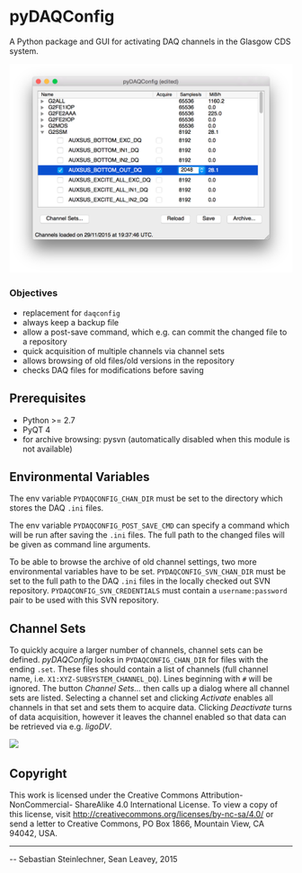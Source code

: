 pyDAQConfig
===========

A Python package and GUI for activating DAQ channels in the Glasgow CDS system.

<img src="./doc/mainwindow.png" width="700" />

### Objectives

- replacement for `daqconfig`
- always keep a backup file 
- allow a post-save command, which e.g. can commit the changed file to a repository
- quick acquisition of multiple channels via channel sets
- allows browsing of old files/old versions in the repository
- checks DAQ files for modifications before saving

Prerequisites
-------------

* Python >= 2.7
* PyQT 4
* for archive browsing: pysvn (automatically disabled when this module is not available)

Environmental Variables
-----------------------

The env variable `PYDAQCONFIG_CHAN_DIR` must be set to the directory which
stores the DAQ `.ini` files.

The env variable `PYDAQCONFIG_POST_SAVE_CMD` can specify a command which will be
run after saving the `.ini` files. The full path to the changed files will be
given as command line arguments.

To be able to browse the archive of old channel settings, two more environmental
variables have to be set. `PYDAQCONFIG_SVN_CHAN_DIR` must be set to the full
path to the DAQ `.ini` files in the locally checked out SVN repository.
`PYDAQCONFIG_SVN_CREDENTIALS` must contain a `username:password` pair to be
used with this SVN repository.

Channel Sets
------------

To quickly acquire a larger number of channels, channel sets can be defined.
_pyDAQConfig_ looks in `PYDAQCONFIG_CHAN_DIR` for files with the ending `.set`.
These files should contain a list of channels (full channel name, i.e.
`X1:XYZ-SUBSYSTEM_CHANNEL_DQ`). Lines beginning with `#` will be ignored. The button
_Channel Sets..._ then calls up a dialog where all channel sets are listed.
Selecting a channel set and clicking _Activate_ enables all channels in that set
and sets them to acquire data. Clicking _Deactivate_ turns of data acquisition,
however it leaves the channel enabled so that data can be retrieved via e.g.
_ligoDV_.

<img src="./doc/channelsets.png" width="400" />

Copyright
---------
This work is licensed under the Creative Commons Attribution-NonCommercial-
ShareAlike 4.0 International License. To view a copy of this license, visit
http://creativecommons.org/licenses/by-nc-sa/4.0/ or send a letter to Creative
Commons, PO Box 1866, Mountain View, CA 94042, USA.

---
-- Sebastian Steinlechner, Sean Leavey, 2015
